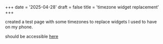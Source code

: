 +++
date = '2025-04-28'
draft = false
title = 'timezone widget replacement'
+++

created a test page with some timezones to replace widgets I used to have on my phone.

should be accessible [here](https://eggg.uk/time)